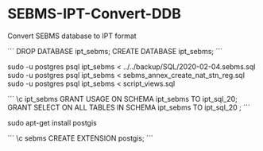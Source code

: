 # SEBMS-IPT-Convert-DDB
Convert SEBMS database to IPT format

´´´
DROP DATABASE ipt_sebms;
CREATE DATABASE ipt_sebms;
´´´

sudo -u postgres psql ipt_sebms < ../../backup/SQL/2020-02-04.sebms.sql
sudo -u postgres psql ipt_sebms < sebms_annex_create_nat_stn_reg.sql
sudo -u postgres psql ipt_sebms < script_views.sql


´´´
\c ipt_sebms
GRANT USAGE ON SCHEMA ipt_sebms TO ipt_sql_20;
GRANT SELECT ON ALL TABLES IN SCHEMA ipt_sebms TO ipt_sql_20 ;
´´´


sudo apt-get install postgis

´´´
\c sebms
CREATE EXTENSION postgis;
´´´
